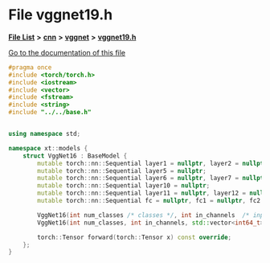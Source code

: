 

# File vggnet19.h

[**File List**](files.md) **>** [**cnn**](dir_40be95ab8912b8deac694fbe2f8f2654.md) **>** [**vggnet**](dir_ef7a937debe30c3ca367a3d686ce12d7.md) **>** [**vggnet19.h**](vggnet19_8h.md)

[Go to the documentation of this file](vggnet19_8h.md)


```C++
#pragma once
#include <torch/torch.h>
#include <iostream>
#include <vector>
#include <fstream>
#include <string>
#include "../../base.h"


using namespace std;

namespace xt::models {
    struct VggNet16 : BaseModel {
        mutable torch::nn::Sequential layer1 = nullptr, layer2 = nullptr, layer3 = nullptr, layer4 = nullptr;
        mutable torch::nn::Sequential layer5 = nullptr;
        mutable torch::nn::Sequential layer6 = nullptr, layer7 = nullptr, layer8 = nullptr, layer9 = nullptr;
        mutable torch::nn::Sequential layer10 = nullptr;
        mutable torch::nn::Sequential layer11 = nullptr, layer12 = nullptr, layer13 = nullptr;
        mutable torch::nn::Sequential fc = nullptr, fc1 = nullptr, fc2 = nullptr;

        VggNet16(int num_classes /* classes */, int in_channels  /* input channels */);
        VggNet16(int num_classes, int in_channels, std::vector<int64_t> input_shape);

        torch::Tensor forward(torch::Tensor x) const override;
    };
}
```


